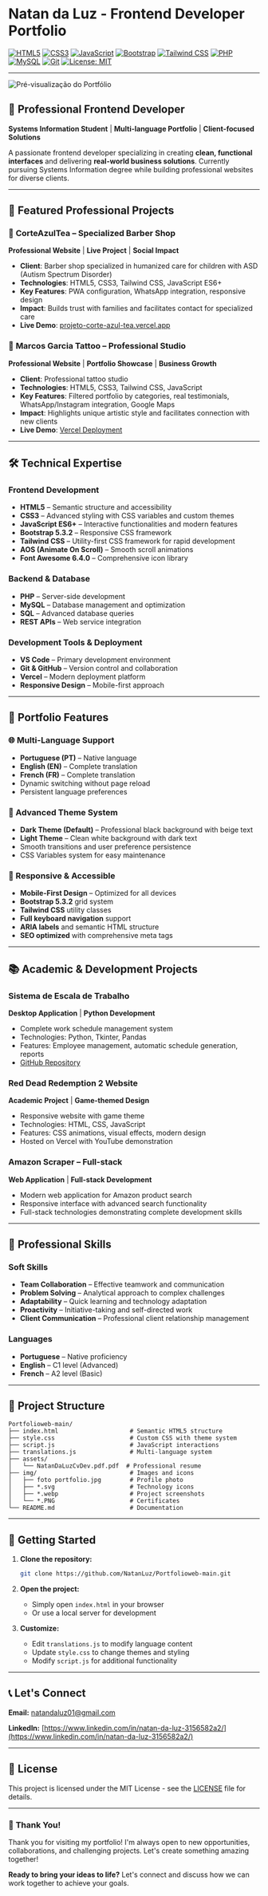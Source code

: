 # Natan da Luz - Frontend Developer Portfolio

[![HTML5](https://img.shields.io/badge/HTML5-E34F26?style=flat&logo=html5&logoColor=white)]()
[![CSS3](https://img.shields.io/badge/CSS3-1572B6?style=flat&logo=css3&logoColor=white)]()
[![JavaScript](https://img.shields.io/badge/JavaScript-F7DF1E?style=flat&logo=javascript&logoColor=black)]()
[![Bootstrap](https://img.shields.io/badge/Bootstrap-7952B3?style=flat&logo=bootstrap&logoColor=white)]()
[![Tailwind CSS](https://img.shields.io/badge/Tailwind_CSS-38B2AC?style=flat&logo=tailwind-css&logoColor=white)]()
[![PHP](https://img.shields.io/badge/PHP-777BB4?style=flat&logo=php&logoColor=white)]()
[![MySQL](https://img.shields.io/badge/MySQL-005C84?style=flat&logo=mysql&logoColor=white)]()
[![Git](https://img.shields.io/badge/Git-F05032?style=flat&logo=git&logoColor=white)]()
[![License: MIT](https://img.shields.io/badge/License-MIT-yellow.svg)](LICENSE)

---

![Pré-visualização do Portfólio](img/preview.jpg)


## 🚀 **Professional Frontend Developer**

**Systems Information Student** | **Multi-language Portfolio** | **Client-focused Solutions**

A passionate frontend developer specializing in creating **clean, functional interfaces** and delivering **real-world business solutions**. Currently pursuing Systems Information degree while building professional websites for diverse clients.

---

## 💼 **Featured Professional Projects**

### 🌟 **CorteAzulTea – Specialized Barber Shop**
**Professional Website** | **Live Project** | **Social Impact**

- **Client**: Barber shop specialized in humanized care for children with ASD (Autism Spectrum Disorder)
- **Technologies**: HTML5, CSS3, Tailwind CSS, JavaScript ES6+
- **Key Features**: PWA configuration, WhatsApp integration, responsive design
- **Impact**: Builds trust with families and facilitates contact for specialized care
- **Live Demo**: [projeto-corte-azul-tea.vercel.app](https://projeto-corte-azul-tea.vercel.app/)

### 🎨 **Marcos Garcia Tattoo – Professional Studio**
**Professional Website** | **Portfolio Showcase** | **Business Growth**

- **Client**: Professional tattoo studio
- **Technologies**: HTML5, CSS3, Tailwind CSS, JavaScript
- **Key Features**: Filtered portfolio by categories, real testimonials, WhatsApp/Instagram integration, Google Maps
- **Impact**: Highlights unique artistic style and facilitates connection with new clients
- **Live Demo**: [Vercel Deployment](https://vercel.com/natan-da-luzs-projects/marcosgarcia-tattoo-website)

---

## 🛠️ **Technical Expertise**

### **Frontend Development**
- **HTML5** – Semantic structure and accessibility
- **CSS3** – Advanced styling with CSS variables and custom themes
- **JavaScript ES6+** – Interactive functionalities and modern features
- **Bootstrap 5.3.2** – Responsive CSS framework
- **Tailwind CSS** – Utility-first CSS framework for rapid development
- **AOS (Animate On Scroll)** – Smooth scroll animations
- **Font Awesome 6.4.0** – Comprehensive icon library

### **Backend & Database**
- **PHP** – Server-side development
- **MySQL** – Database management and optimization
- **SQL** – Advanced database queries
- **REST APIs** – Web service integration

### **Development Tools & Deployment**
- **VS Code** – Primary development environment
- **Git & GitHub** – Version control and collaboration
- **Vercel** – Modern deployment platform
- **Responsive Design** – Mobile-first approach

---

## 🌟 **Portfolio Features**

### **🌐 Multi-Language Support**
- **Portuguese (PT)** – Native language
- **English (EN)** – Complete translation
- **French (FR)** – Complete translation
- Dynamic switching without page reload
- Persistent language preferences

### **🎨 Advanced Theme System**
- **Dark Theme (Default)** – Professional black background with beige text
- **Light Theme** – Clean white background with dark text
- Smooth transitions and user preference persistence
- CSS Variables system for easy maintenance

### **📱 Responsive & Accessible**
- **Mobile-First Design** – Optimized for all devices
- **Bootstrap 5.3.2** grid system
- **Tailwind CSS** utility classes
- **Full keyboard navigation** support
- **ARIA labels** and semantic HTML structure
- **SEO optimized** with comprehensive meta tags

---

## 📚 **Academic & Development Projects**

### **Sistema de Escala de Trabalho**
**Desktop Application** | **Python Development**

- Complete work schedule management system
- Technologies: Python, Tkinter, Pandas
- Features: Employee management, automatic schedule generation, reports
- [GitHub Repository](https://github.com/archivesysl/bettertable)

### **Red Dead Redemption 2 Website**
**Academic Project** | **Game-themed Design**

- Responsive website with game theme
- Technologies: HTML, CSS, JavaScript
- Features: CSS animations, visual effects, modern design
- Hosted on Vercel with YouTube demonstration

### **Amazon Scraper – Full-stack**
**Web Application** | **Full-stack Development**

- Modern web application for Amazon product search
- Responsive interface with advanced search functionality
- Full-stack technologies demonstrating complete development skills

---

## 🎯 **Professional Skills**

### **Soft Skills**
- **Team Collaboration** – Effective teamwork and communication
- **Problem Solving** – Analytical approach to complex challenges
- **Adaptability** – Quick learning and technology adaptation
- **Proactivity** – Initiative-taking and self-directed work
- **Client Communication** – Professional client relationship management

### **Languages**
- **Portuguese** – Native proficiency
- **English** – C1 level (Advanced)
- **French** – A2 level (Basic)

---

## 📂 **Project Structure**

```
Portfolioweb-main/
├── index.html                    # Semantic HTML5 structure
├── style.css                     # Custom CSS with theme system
├── script.js                     # JavaScript interactions
├── translations.js               # Multi-language system
├── assets/
│   └── NatanDaLuzCvDev.pdf.pdf  # Professional resume
├── img/                          # Images and icons
│   ├── foto portfolio.jpg        # Profile photo
│   ├── *.svg                     # Technology icons
│   ├── *.webp                    # Project screenshots
│   └── *.PNG                     # Certificates
└── README.md                     # Documentation
```

---

## 🚀 **Getting Started**

1. **Clone the repository:**
   ```bash
   git clone https://github.com/NatanLuz/Portfolioweb-main.git
   ```

2. **Open the project:**
   - Simply open `index.html` in your browser
   - Or use a local server for development

3. **Customize:**
   - Edit `translations.js` to modify language content
   - Update `style.css` to change themes and styling
   - Modify `script.js` for additional functionality

---

## 📞 **Let's Connect**

**Email:** [natandaluz01@gmail.com](mailto:natandaluz01@gmail.com)

**LinkedIn:** [https://www.linkedin.com/in/natan-da-luz-3156582a2/](https://www.linkedin.com/in/natan-da-luz-3156582a2/)

---

## 📄 **License**

This project is licensed under the MIT License - see the [LICENSE](LICENSE) file for details.

---

### 🙏 **Thank You!**

Thank you for visiting my portfolio! I'm always open to new opportunities, collaborations, and challenging projects. Let's create something amazing together!

**Ready to bring your ideas to life?** Let's connect and discuss how we can work together to achieve your goals.
